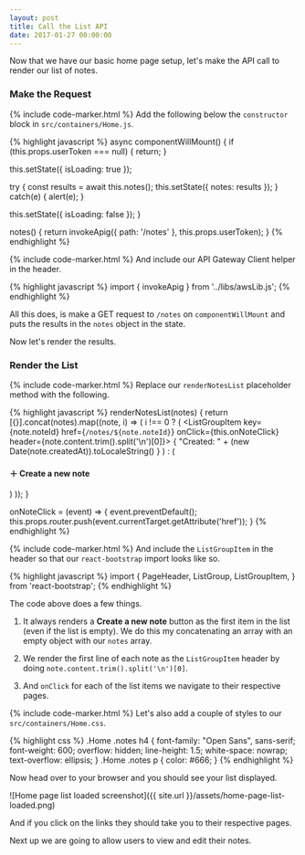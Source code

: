```yaml
---
layout: post
title: Call the List API
date: 2017-01-27 00:00:00
---
```


Now that we have our basic home page setup, let's make the API call to render our list of notes.

### Make the Request

{% include code-marker.html %} Add the following below the `constructor` block in `src/containers/Home.js`.

{% highlight javascript %}
async componentWillMount() {
  if (this.props.userToken === null) {
    return;
  }

  this.setState({ isLoading: true });

  try {
    const results = await this.notes();
    this.setState({ notes: results });
  }
  catch(e) {
    alert(e);
  }

  this.setState({ isLoading: false });
}

notes() {
  return invokeApig({ path: '/notes' }, this.props.userToken);
}
{% endhighlight %}

{% include code-marker.html %} And include our API Gateway Client helper in the header.

{% highlight javascript %}
import { invokeApig } from '../libs/awsLib.js';
{% endhighlight %}

All this does, is make a GET request to `/notes` on `componentWillMount` and puts the results in the `notes` object in the state.

Now let's render the results.

### Render the List

{% include code-marker.html %} Replace our `renderNotesList` placeholder method with the following.

{% highlight javascript %}
renderNotesList(notes) {
  return [{}].concat(notes).map((note, i) => (
    i !== 0
      ? ( <ListGroupItem
            key={note.noteId}
            href={`/notes/${note.noteId}`}
            onClick={this.onNoteClick}
            header={note.content.trim().split('\n')[0]}>
              { "Created: " + (new Date(note.createdAt)).toLocaleString() }
          </ListGroupItem> )
      : ( <ListGroupItem
            key="new"
            href="/notes/new"
            onClick={this.onNoteClick}>
              <h4><b>&#65291;</b> Create a new note</h4>
          </ListGroupItem> )
  ));
}

onNoteClick = (event) => {
  event.preventDefault();
  this.props.router.push(event.currentTarget.getAttribute('href'));
}
{% endhighlight %}

{% include code-marker.html %} And include the `ListGroupItem` in the header so that our `react-bootstrap` import looks like so.

{% highlight javascript %}
import {
  PageHeader,
  ListGroup,
  ListGroupItem,
} from 'react-bootstrap';
{% endhighlight %}

The code above does a few things.

1. It always renders a **Create a new note** button as the first item in the list (even if the list is empty). We do this my concatenating an array with an empty object with our `notes` array.

2. We render the first line of each note as the `ListGroupItem` header by doing `note.content.trim().split('\n')[0]`.

3. And `onClick` for each of the list items we navigate to their respective pages.

{% include code-marker.html %} Let's also add a couple of styles to our `src/containers/Home.css`.

{% highlight css %}
.Home .notes h4 {
  font-family: "Open Sans", sans-serif;
  font-weight: 600;
  overflow: hidden;
  line-height: 1.5;
  white-space: nowrap;
  text-overflow: ellipsis;
}
.Home .notes p {
  color: #666;
}
{% endhighlight %}

Now head over to your browser and you should see your list displayed.

![Home page list loaded screenshot]({{ site.url }}/assets/home-page-list-loaded.png)

And if you click on the links they should take you to their respective pages.

Next up we are going to allow users to view and edit their notes.
